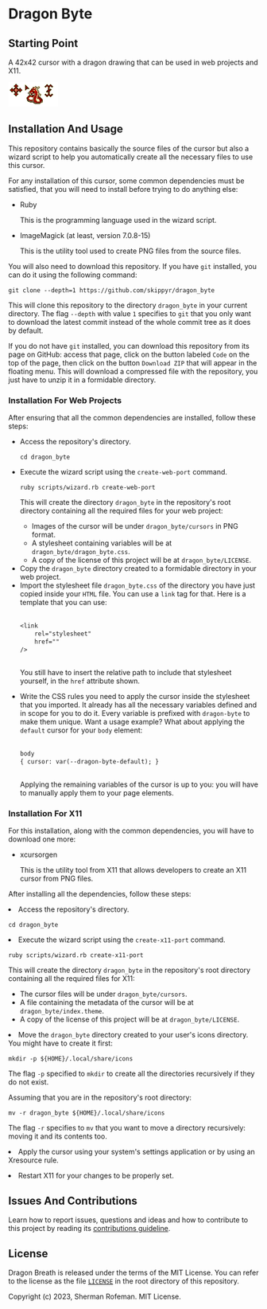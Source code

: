 <h1>Dragon Byte</h1>
	<h2>Starting Point</h2>
		<p>A 42x42 cursor with a dragon drawing that can be used in web projects and X11.</p>
		<img src="./images/preview.png"/>
	<h2>Installation And Usage</h2>
		<p>This repository contains basically the source files of the cursor but also a wizard script to help you automatically create all the necessary files to use this cursor.</p>
		<p>For any installation of this cursor, some common dependencies must be satisfied, that you will need to install before trying to do anything else:</p>
		<ul>
			<li>Ruby</li>
			<p>This is the programming language used in the wizard script.</p>
			<li>ImageMagick (at least, version 7.0.8-15)</li>
			<p>This is the utility tool used to create PNG files from the source files.</p>
		</ul>
		<p>You will also need to download this repository. If you have <code>git</code> installed, you can do it using the following command:</p>
		<pre><code>git clone --depth=1 https://github.com/skippyr/dragon_byte</code></pre>
		<p>This will clone this repository to the directory <code>dragon_byte</code> in your current directory. The flag <code>--depth</code> with value <code>1</code> specifies to <code>git</code> that you only want to download the latest commit instead of the whole commit tree as it does by default.</p>
		<p>If you do not have <code>git</code> installed, you can download this repository from its page on GitHub: access that page, click on the button labeled <code>Code</code> on the top of the page, then click on the button <code>Download ZIP</code> that will appear in the floating menu. This will download a compressed file with the repository, you just have to unzip it in a formidable directory.</p>
		<h3>Installation For Web Projects</h3>
			<p>After ensuring that all the common dependencies are installed, follow these steps:</p>
			<ul>
				<li>Access the repository's directory.</li>
				<pre><code>cd dragon_byte</code></pre>
				<li>Execute the wizard script using the <code>create-web-port</code> command.</li>
				<pre><code>ruby scripts/wizard.rb create-web-port</code></pre>
				<p>This will create the directory <code>dragon_byte</code> in the repository's root directory containing all the required files for your web project:</p>
				<ul>
					<li>Images of the cursor will be under <code>dragon_byte/cursors</code> in PNG format.</li>
					<li>A stylesheet containing variables will be at <code>dragon_byte/dragon_byte.css</code>.</li>
					<li>A copy of the license of this project will be at <code>dragon_byte/LICENSE</code>.</li>
				</ul>
				<li>Copy the <code>dragon_byte</code> directory created to a formidable directory in your web project.</li>
				<li>Import the stylesheet file <code>dragon_byte.css</code> of the directory you have just copied inside your <code>HTML</code> file. You can use a <code>link</code> tag for that. Here is a template that you can use:</li>
				<pre><code>
&lt;link
	rel="stylesheet"
	href=""
/&gt;
				</code></pre>
				<p>You still have to insert the relative path to include that stylesheet yourself, in the <code>href</code> attribute shown.</p>
				<li>Write the CSS rules you need to apply the cursor inside the stylesheet that you imported. It already has all the necessary variables defined and in scope for you to do it. Every variable is prefixed with <code>dragon-byte</code> to make them unique. Want a usage example? What about applying the <code>default</code> cursor for your <code>body</code> element:</li>
				<pre><code>
body
{ cursor: var(--dragon-byte-default); }
				</code></pre>
				<p>Applying the remaining variables of the cursor is up to you: you will have to manually apply them to your page elements.</p>
			</ul>
		<h3>Installation For X11</h3>
			<p>For this installation, along with the common dependencies, you will have to download one more:</p>
			<ul>
				<li>xcursorgen</li>
				<p>This is the utility tool from X11 that allows developers to create an X11 cursor from PNG files.</p>
			</ul>
			<p>After installing all the dependencies, follow these steps:</p>
			<li>Access the repository's directory.</li>
			<pre><code>cd dragon_byte</code></pre>
			<li>Execute the wizard script using the <code>create-x11-port</code> command.</li>
			<pre><code>ruby scripts/wizard.rb create-x11-port</code></pre>
			<p>This will create the directory <code>dragon_byte</code> in the repository's root directory containing all the required files for X11:</p>
			<ul>
				<li>The cursor files will be under <code>dragon_byte/cursors</code>.</li>
				<li>A file containing the metadata of the cursor will be at <code>dragon_byte/index.theme</code>.</li>
				<li>A copy of the license of this project will be at <code>dragon_byte/LICENSE</code>.</li>
			</ul>
			<li>Move the <code>dragon_byte</code> directory created to your user's icons directory. You might have to create it first:</li>
			<pre><code>mkdir -p ${HOME}/.local/share/icons</code></pre>
			<p>The flag <code>-p</code> specified to <code>mkdir</code> to create all the directories recursively if they do not exist.</p>
			<p>Assuming that you are in the repository's root directory:</p>
			<pre><code>mv -r dragon_byte ${HOME}/.local/share/icons</code></pre>
			<p>The flag <code>-r</code> specifies to <code>mv</code> that you want to move a directory recursively: moving it and its contents too.</p>
			<li>Apply the cursor using your system's settings application or by using an Xresource rule.</p>
			<li>Restart X11 for your changes to be properly set.</li>
	<h2>Issues And Contributions</h2>
		<p>Learn how to report issues, questions and ideas and how to contribute to this project by reading its <a href="https://skippyr.github.io/materials/pages/contributions_guideline.html">contributions guideline</a>.</p>
	<h2>License</h2>
		<p>Dragon Breath is released under the terms of the MIT License. You can refer to the license as the file <code><a href="https://github.com/skippyr/dragon_byte/blob/main/LICENSE">LICENSE</a></code> in the root directory of this repository.</p>
		<p>Copyright (c) 2023, Sherman Rofeman. MIT License.</p>
